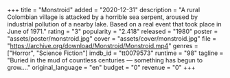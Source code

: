 +++
title = "Monstroid"
added = "2020-12-31"
description = "A rural Colombian village is attacked by a horrible sea serpent, aroused by industrial pollution of a nearby lake. Based on a real event that took place in June of 1971."
rating = "3"
popularity = "2.418"
released = "1980"
poster = "assets/poster/monstroid.jpg"
cover = "assets/cover/monstroid.jpg"
file = "https://archive.org/download/Monstroid/Monstroid.mp4"
genres = ["Horror", "Science Fiction"]
imdb_id = "tt0079573"
runtime = "98"
tagline = "Buried in the mud of countless centuries — something has begun to grow...."
original_language = "en"
budget = "0"
revenue = "0"
+++
